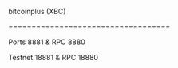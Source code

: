 bitcoinplus (XBC)

===================================

Ports 8881 & RPC 8880

Testnet 18881 & RPC 18880
